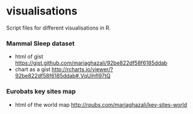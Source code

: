 # visualisations
Script files for different visualisations in R.

### Mammal Sleep dataset
* html of gist https://gist.github.com/mariaghazali/92be822df58f6185ddab
* chart as a gist http://rcharts.io/viewer/?92be822df58f6185ddab#.VqUihfl97tQ

### Eurobats key sites map
* html of the world map http://rpubs.com/mariaghazali/key-sites-world
